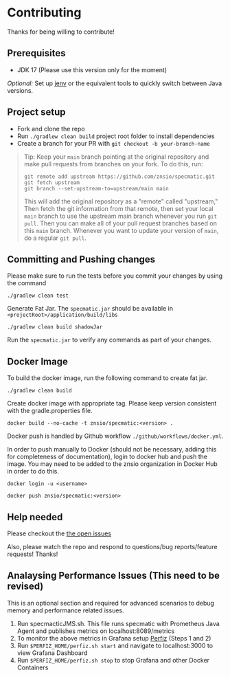 # Contributing

Thanks for being willing to contribute!

## Prerequisites

* JDK 17 (Please use this version only for the moment)

_Optional:_ Set up [jenv](https://www.jenv.be/) or the equivalent tools to quickly switch between Java versions. 

## Project setup

* Fork and clone the repo
* Run `./gradlew clean build` project root folder to install dependencies
* Create a branch for your PR with `git checkout -b your-branch-name`

> Tip: Keep your `main` branch pointing at the original repository and make
> pull requests from branches on your fork. To do this, run:
>
> ```
> git remote add upstream https://github.com/znsio/specmatic.git
> git fetch upstream
> git branch --set-upstream-to=upstream/main main
> ```
>
> This will add the original repository as a "remote" called "upstream," Then
> fetch the git information from that remote, then set your local `main`
> branch to use the upstream main branch whenever you run `git pull`. Then you
> can make all of your pull request branches based on this `main` branch.
> Whenever you want to update your version of `main`, do a regular `git pull`.

## Committing and Pushing changes

Please make sure to run the tests before you commit your changes by using the command

```./gradlew clean test```

Generate Fat Jar. The `specmatic.jar` should be available in `<projectRoot>/application/build/libs`

```./gradlew clean build shadowJar```

Run the `specmatic.jar` to verify any commands as part of your changes.

## Docker Image

To build the docker image, run the following command to create fat jar.

```./gradlew clean build```

Create docker image with appropriate tag. Please keep version consistent with the gradle.properties file.

```docker build --no-cache -t znsio/specmatic:<version> .```

Docker push is handled by Github workflow `./github/workflows/docker.yml`.

In order to push manually to Docker (should not be necessary, adding this for completeness of documentation), login to docker hub and push the image.
You may need to be added to the znsio organization in Docker Hub in order to do this.

```docker login -u <username>```

```docker push znsio/specmatic:<version>```

## Help needed

Please checkout the [the open issues](https://github.com/znsio/specmatic/issues?q=is%3Aopen+is%3Aissue)

Also, please watch the repo and respond to questions/bug reports/feature
requests! Thanks!

## Analaysing Performance Issues (This need to be revised)

This is an optional section and required for advanced scenarios to debug memory and performance related issues.

1.  Run specmacticJMS.sh. This file runs specmatic with Prometheus Java Agent and publishes metrics on localhost:8089/metrics
2.  To monitor the above metrics in Grafana setup [Perfiz](https://github.com/znsio/perfiz#detailed-tutorial) (Steps 1 and 2)
3.  Run ```$PERFIZ_HOME/perfiz.sh start``` and navigate to localhost:3000 to view Grafana Dashboard
4.  Run ```$PERFIZ_HOME/perfiz.sh stop``` to stop Grafana and other Docker Containers
